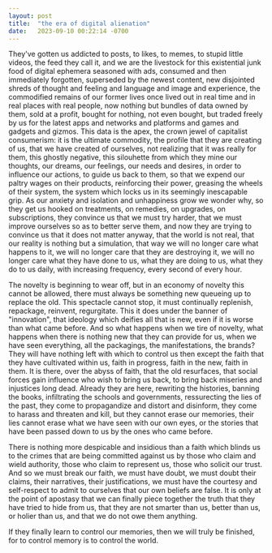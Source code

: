 ```yaml
---
layout: post
title:  "the era of digital alienation"
date:   2023-09-10 00:22:14 -0700
---
```


They've gotten us addicted to posts, to likes, to memes, to stupid little videos, the feed they call it, and we are the livestock for this existential junk food of digital ephemera seasoned with ads, consumed and then immediately forgotten, superseded by the newest content, new disjointed shreds of thought and feeling and language and image and experience, the commodified remains of our former lives once lived out in real time and in real places with real people, now nothing but bundles of data owned by them, sold at a profit, bought for nothing, not even bought, but traded freely by us for the latest apps and networks and platforms and games and gadgets and gizmos. This data is the apex, the crown jewel of capitalist consumerism: it is the ultimate commodity, the profile that they are creating of us, that we have created of ourselves, not realizing that it was really for them, this ghostly negative, this silouhette from which they mine our thoughts, our dreams, our feelings, our needs and desires, in order to influence our actions, to guide us back to them, so that we expend our paltry wages on their products, reinforcing their power, greasing the wheels of their system, the system which locks us in its seemingly inescapable grip. As our anxiety and isolation and unhappiness grow we wonder why, so they get us hooked on treatments, on remedies, on upgrades, on subscriptions, they convince us that we must try harder, that we must improve ourselves so as to better serve them, and now they are trying to convince us that it does not matter anyway, that the world is not real, that our reality is nothing but a simulation, that way we will no longer care what happens to it, we will no longer care that they are destroying it, we will no longer care what they have done to us, what they are doing to us, what they do to us daily, with increasing frequency, every second of every hour.

The novelty is beginning to wear off, but in an economy of novelty this cannot be allowed, there must always be something new queueing up to replace the old. This spectacle cannot stop, it must continually replenish, repackage, reinvent, regurgitate. This it does under the banner of "innovation", that ideology which deifies all that is new, even if it is worse than what came before. And so what happens when we tire of novelty, what happens when there is nothing new that they can provide for us, when we have seen everything, all the packagings, the manifestations, the brands? They will have nothing left with which to control us then except the faith that they have cultivated within us, faith in progress, faith in the new, faith in them. It is there, over the abyss of faith, that the old resurfaces, that social forces gain influence who wish to bring us back, to bring back miseries and injustices long dead. Already they are here, rewriting the histories, banning the books, infiltrating the schools and governments, ressurecting the lies of the past, they come to propagandize and distort and disinform, they come to harass and threaten and kill, but they cannot erase our memories, their lies cannot erase what we have seen with our own eyes, or the stories that have been passed down to us by the ones who came before.

There is nothing more despicable and insidious than a faith which blinds us to the crimes that are being committed against us by those who claim and wield authority, those who claim to represent us, those who solicit our trust. And so we must break our faith, we must have doubt, we must doubt their claims, their narratives, their justifications, we must have the courtesy and self-respect to admit to ourselves that our own beliefs are false. It is only at the point of apostasy that we can finally piece together the truth that they have tried to hide from us, that they are not smarter than us, better than us, or holier than us, and that we do not owe them anything.

If they finally learn to control our memories, then we will truly be finished, for to control memory is to control the world.
